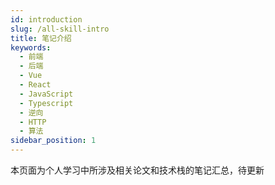 ```yaml
---
id: introduction
slug: /all-skill-intro
title: 笔记介绍
keywords:
  - 前端
  - 后端
  - Vue
  - React
  - JavaScript
  - Typescript
  - 逆向
  - HTTP
  - 算法
sidebar_position: 1
---
```


本页面为个人学习中所涉及相关论文和技术栈的笔记汇总，待更新

